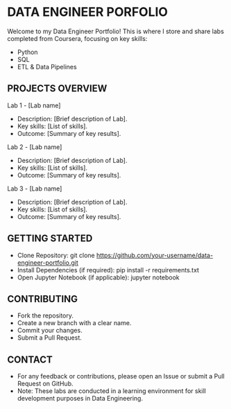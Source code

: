 # DATA ENGINEER PORFOLIO

Welcome to my Data Engineer Portfolio! This is where I store and share labs completed from Coursera, focusing on key skills:
- Python
- SQL
- ETL & Data Pipelines

## PROJECTS OVERVIEW
Lab 1 - [Lab name]
- Description: [Brief description of Lab].
- Key skills: [List of skills].
- Outcome: [Summary of key results].

Lab 2 - [Lab name]
- Description: [Brief description of Lab].
- Key skills: [List of skills].
- Outcome: [Summary of key results].

Lab 3 - [Lab name]
- Description: [Brief description of Lab].
- Key skills: [List of skills].
- Outcome: [Summary of key results].

## GETTING STARTED
- Clone Repository: git clone https://github.com/your-username/data-engineer-portfolio.git
- Install Dependencies (if required): pip install -r requirements.txt
- Open Jupyter Notebook (if applicable): jupyter notebook

## CONTRIBUTING
- Fork the repository.
- Create a new branch with a clear name.
- Commit your changes.
- Submit a Pull Request.

## CONTACT
- For any feedback or contributions, please open an Issue or submit a Pull Request on GitHub.
- Note: These labs are conducted in a learning environment for skill development purposes in Data Engineering.
